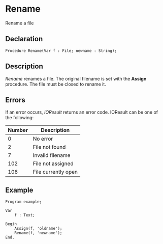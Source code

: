 # Rename

Rename a file

## Declaration

    Procedure Rename(Var f : File; newname : String);

## Description

*Rename* renames a file. The original filename is set with the **Assign** procedure.
The file must be closed to rename it.

## Errors

If an error occurs, *IOResult* returns an error code. IOResult can be
one of the following:

|Number|Description        |
|------|-------------------|
|0     |No error           |
|2     |File not found     |
|7     |Invalid filename   |
|102   |File not assigned  |
|106   |File currently open|

## Example ##

```
Program example;

Var
    f : Text;

Begin
    Assign(f, 'oldname');
    Rename(f, 'newname');
End.
```
